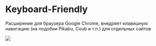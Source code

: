Keyboard-Friendly
=================

Расширение для браузера Google Chrome, внедряет клавишную навигацию (на подобии Pikabu, Coub и т.п.) для отдельных сайтов

![](http://i.imgur.com/JfgCbAE.png)
